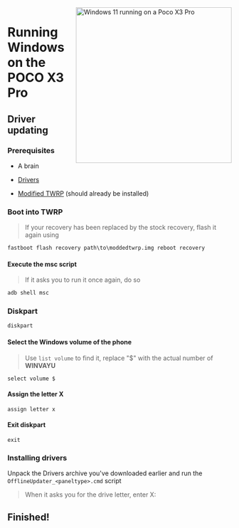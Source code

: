 <img align="right" src="https://github.com/n00b69/woa-vayu/blob/main/vayu.png" width="350" alt="Windows 11 running on a Poco X3 Pro">

# Running Windows on the POCO X3 Pro

## Driver updating

### Prerequisites
- A brain
- [Drivers](https://github.com/n00b69/woa-vayu/releases/tag/Drivers)

- [Modified TWRP](https://github.com/n00b69/woa-vayu/releases/tag/Recovery) (should already be installed)

### Boot into TWRP
> If your recovery has been replaced by the stock recovery, flash it again using
```cmd
fastboot flash recovery path\to\moddedtwrp.img reboot recovery
```

#### Execute the msc script
> If it asks you to run it once again, do so
```cmd
adb shell msc
```

### Diskpart
```cmd
diskpart
```

#### Select the Windows volume of the phone
> Use `list volume` to find it, replace "$" with the actual number of **WINVAYU**
```diskpart
select volume $
```

#### Assign the letter X
```diskpart
assign letter x
```

#### Exit diskpart
```diskpart
exit
```

### Installing drivers
Unpack the Drivers archive you've downloaded earlier and run the `OfflineUpdater_<paneltype>.cmd` script
> When it asks you for the drive letter, enter X:
  



## Finished!













